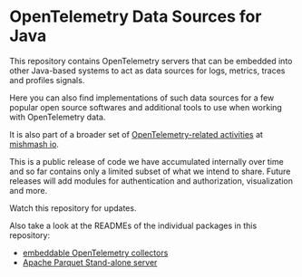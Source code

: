 # OpenTelemetry Data Sources for Java

This repository contains OpenTelemetry servers that can be embedded into other Java-based systems to act as data sources
for logs, metrics, traces and profiles signals.

Here you can also find implementations of such data sources for a few popular open source softwares and additional tools
to use when working with OpenTelemetry data.

It is also part of a broader set of [OpenTelemetry-related activities](https://mishmash.io/open_source/opentelemetry) at
[mishmash io](https://mishmash.io/).

This is a public release of code we have accumulated internally over time and so far contains only a limited subset of
what we intend to share. Future releases will add modules for authentication and authorization, visualization and more.

Watch this repository for updates.

Also take a look at the READMEs of the individual packages in this repository:

- [embeddable OpenTelemetry collectors](./collector-embedded)
- [Apache Parquet Stand-alone server](./server-parquet)
